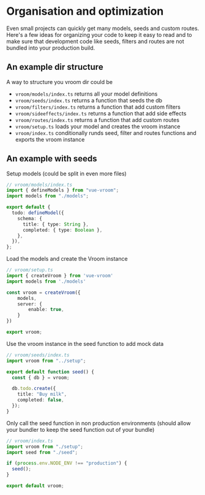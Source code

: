 # Organisation and optimization

Even small projects can quickly get many models, seeds and custom routes. Here's
a few ideas for organizing your code to keep it easy to read and to make sure
that development code like seeds, filters and routes are not bundled into your
production build.

## An example dir structure

A way to structure you vroom dir could be

- `vroom/models/index.ts` returns all your model definitions
- `vroom/seeds/index.ts` returns a function that seeds the db
- `vroom/filters/index.ts` returns a function that add custom filters
- `vroom/sideeffects/index.ts` returns a function that add side effects
- `vroom/routes/index.ts` returns a function that add custom routes
- `vroom/setup.ts` loads your model and creates the vroom instance
- `vroom/index.ts` conditionally runds seed, filter and routes functions and
  exports the vroom instance

## An example with seeds

Setup models (could be split in even more files)

```typescript
// vroom/models/index.ts
import { defineModels } from "vue-vroom";
import models from "./models";

export default {
  todo: defineModel({
    schema: {
      title: { type: String },
      completed: { type: Boolean },
    },
  }),
};
```

Load the models and create the Vroom instance

```typescript
// vroom/setup.ts
import { createVroom } from 'vue-vroom'
import models from './models'

const vroom = createVroom({
    models,
    server: {
        enable: true,
    }
})

export vroom;
```

Use the vroom instance in the seed function to add mock data

```typescript
// vroom/seeds/index.ts
import vroom from "../setup";

export default function seed() {
  const { db } = vroom;

  db.todo.create({
    title: "Buy milk",
    completed: false,
  });
}
```

Only call the seed function in non production environments (should allow your
bundler to keep the seed function out of your bundle)

```typescript
// vroom/index.ts
import vroom from "./setup";
import seed from "./seed";

if (process.env.NODE_ENV !== "production") {
  seed();
}

export default vroom;
```
